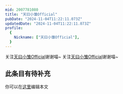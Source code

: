 ```yaml
---
mid: 2007781080
title: "天曰小雏Official"
pubDate: "2024-11-04T11:22:11.073Z"
updatedDate: "2024-11-04T11:22:11.073Z"
profile:
  {
    Nickname: ["天曰小雏Official"],
  }
---
```


关注[天曰小雏Official](https://space.bilibili.com/2007781080)谢谢喵~ 关注[天曰小雏Official](https://space.bilibili.com/2007781080)谢谢喵~

## 此条目有待补充
你可以在[这里](https://github.com/Yuhanawa/VTuber.ICU-Content/edit/master/v/天曰小雏Official/index.md)编辑本文
